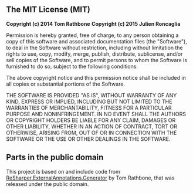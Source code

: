 The MIT License (MIT)
---------------------

**Copyright (c) 2014 Tom Rathbone**
**Copyright (c) 2015 Julien Roncaglia**

Permission is hereby granted, free of charge, to any person obtaining a copy
of this software and associated documentation files (the "Software"), to deal
in the Software without restriction, including without limitation the rights
to use, copy, modify, merge, publish, distribute, sublicense, and/or sell
copies of the Software, and to permit persons to whom the Software is
furnished to do so, subject to the following conditions:

The above copyright notice and this permission notice shall be included in all
copies or substantial portions of the Software.

THE SOFTWARE IS PROVIDED "AS IS", WITHOUT WARRANTY OF ANY KIND, EXPRESS OR
IMPLIED, INCLUDING BUT NOT LIMITED TO THE WARRANTIES OF MERCHANTABILITY,
FITNESS FOR A PARTICULAR PURPOSE AND NONINFRINGEMENT. IN NO EVENT SHALL THE
AUTHORS OR COPYRIGHT HOLDERS BE LIABLE FOR ANY CLAIM, DAMAGES OR OTHER
LIABILITY, WHETHER IN AN ACTION OF CONTRACT, TORT OR OTHERWISE, ARISING FROM,
OUT OF OR IN CONNECTION WITH THE SOFTWARE OR THE USE OR OTHER DEALINGS IN THE
SOFTWARE.

Parts in the public domain
--------------------------

This project is based on and include code from
[ReSharper.ExternalAnnotations.Generator][original] by Tom Rathbone, that was
released under the public domain.

[original]: https://github.com/chillitom/ReSharper.ExternalAnnotations.Generator